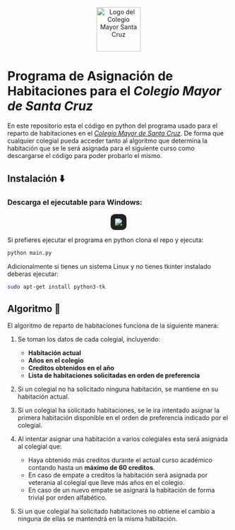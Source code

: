 <div align="center">
  <img src="https://github.com/marcmarant/reparto-habitaciones-sc/raw/master/icon.ico" alt="Logo del Colegio Mayor Santa Cruz" width="100"/>
</div>

# Programa de Asignación de Habitaciones para el *Colegio Mayor de Santa Cruz*

En este repositorio esta el código en python del programa usado para el reparto de habitaciones en el *[Colegio Mayor de Santa Cruz](https://es.wikipedia.org/wiki/Colegio_Mayor_Santa_Cruz)*.
De forma que cualquier colegial pueda acceder tanto al algoritmo que determina la habitación que se le será asignada para el siguiente curso como descargarse el código para poder probarlo el mismo. 

## Instalación ⬇️​

### Descarga el ejecutable para Windows:
<p align="center">
  <a href="https://github.com/marcmarant/reparto-habitaciones-sc/releases/download/v1.0.0/reparto_habitaciones_sc.exe" target="_blank">
    <img src="https://img.shields.io/badge/Descargar-main.exe-blue?style=for-the-badge&logo=windows" style="border-radius: 10px; background: #222; padding: 10px;">
  </a>
</p>

Si prefieres ejecutar el programa en python clona el repo y ejecuta:
```bash
python main.py
```
Adicionalmente si tienes un sistema Linux y no tienes tkinter instalado deberas ejecutar:
```bash
sudo apt-get install python3-tk
```

## Algoritmo 📜

El algoritmo de reparto de habitaciones funciona de la siguiente manera:

1.  Se toman los datos de cada colegial, incluyendo:
    - **Habitación actual**
    - **Años en el colegio**
    - **Creditos obtenidos en el año**
    - **Lista de habitaciones solicitadas en orden de preferencia**

2. Si un colegial no ha solicitado ninguna habitación, se mantiene en su habitación actual.

3. Si un colegial ha solicitado habitaciones, se le ira intentado asignar la primera habitación disponible en el orden de preferencia indicado por el colegial.

4. Al intentar asignar una habitación a varios colegiales esta será asignada al colegial que:
    - Haya obtenido más creditos durante el actual curso académico contando hasta un **máximo de 60 creditos**.
    - En caso de empate a creditos la habitación será asignada por veterania al colegial que lleve más años en el colegio.
    - En caso de un nuevo empate se asignará la habitación de forma trivial por orden alfabético.

5. Si un que colegial ha solicitado habitaciones no obtiene el cambio a ninguna de ellas se mantendrá en la misma habitación.
